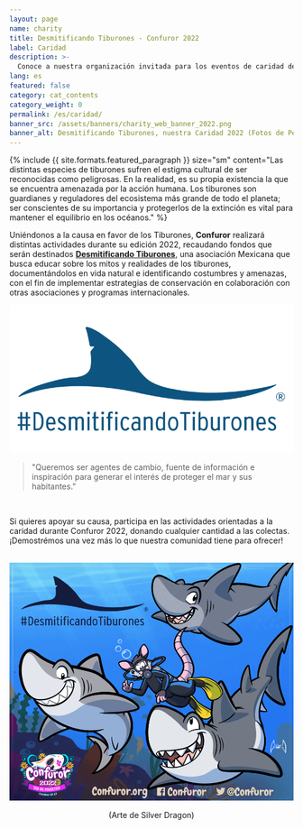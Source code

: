 ```yaml
---
layout: page
name: charity
title: Desmitificando Tiburones - Confuror 2022
label: Caridad
description: >-
  Conoce a nuestra organización invitada para los eventos de caridad de Confuror 2022
lang: es
featured: false
category: cat_contents
category_weight: 0
permalink: /es/caridad/
banner_src: /assets/banners/charity_web_banner_2022.png
banner_alt: Desmitificando Tiburones, nuestra Caridad 2022 (Fotos de Pepe Romero, Gerardo del Villar y Brenda Allen)
---
```


{%
  include {{ site.formats.featured_paragraph }}
  size="sm"
  content="Las distintas especies de tiburones sufren el estigma cultural de ser reconocidas como peligrosas. En la realidad, es su propia existencia la que se encuentra amenazada por la acción humana. Los tiburones son guardianes y reguladores del ecosistema más grande de todo el planeta; ser conscientes de su importancia y protegerlos de la extinción es vital para mantener el equilibrio en los océanos."
%}

Uniéndonos a la causa en favor de los Tiburones, **Confuror** realizará distintas actividades durante su edición 2022, recaudando fondos que serán destinados [**Desmitificando Tiburones**](http://desmitificandotiburones.org/), una asociación Mexicana que busca educar sobre los mitos y realidades de los tiburones, documentándolos en vida natural e identificando costumbres y amenazas, con el fin de implementar estrategias de conservación en colaboración con otras asociaciones y programas internacionales.

<div class="container-overflow" style="text-align: center;">
  <img class="img-fluid" src="/assets/images/desmitificando_tiburones_logo.png" alt="Desmitificando Tiburones">
</div>

> "Queremos ser agentes de cambio, fuente de información e inspiración para generar el interés de proteger el mar y sus habitantes."

<br>

Si quieres apoyar su causa, participa en las actividades orientadas a la caridad durante Confuror 2022, donando cualquier cantidad a las colectas. ¡Demostrémos una vez más lo que nuestra comunidad tiene para ofrecer!

<br>
<div class="container-overflow" style="text-align: center;">
  <img class="img-fluid" src="/assets/images/shark_week_banner.png" alt="Yuri Tiburones - Arte de Silver Dragon">
  <p>(Arte de Silver Dragon)</p>
</div>
